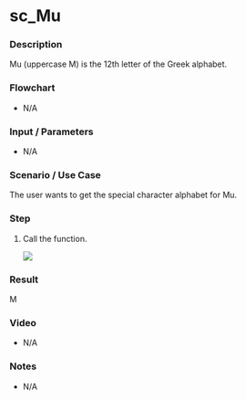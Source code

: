 ﻿# sc_Mu

### Description

Mu (uppercase Μ) is the 12th letter of the Greek alphabet.

### Flowchart

- N/A 

### Input / Parameters

- N/A

### Scenario / Use Case

The user wants to get the special character alphabet for Mu.

### Step

1. Call the function.
    
   ![](../../../../document/function/SpecialCharacter/sc_Mu/sc_Mu-step-1.png?raw=true)
 
### Result

Μ
 
### Video

- N/A

<!--[![Video](http://i.imgur.com/Ot5DWAW.png)](https://youtu.be/StTqXEQ2l-Y?t=35s)-->

### Notes

- N/A